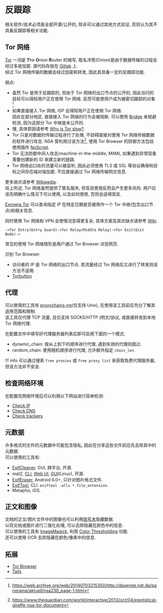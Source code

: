 # 反跟踪

相关软件/技术必须是全部开源/公开的, 除非可以通过其他方式验证, 否则认为其不具备反跟踪等相关功能.  

## Tor 网络

[Tor](https://www.torproject.org/) 一词是 **T**he **O**nion **R**outer 的缩写, 取名洋葱(Onion)是由于数据传输的过程会经过多层加密. 源代码存放在 [Gitlab](https://gitlab.torproject.org/) 上.  
经过 Tor 网络传输的数据会经过加密和转发, 因此其具备一定的反跟踪功能.  

弱点:  

- 虽然 Tor 是用于反跟踪的, 但由于 Tor 网络的出口节点的公开的, 因此访问的目标可以得知用户正在使用 Tor 网络. 反而可能使用户成为被密切跟踪的对象[^1].
- 如果直接接入 Tor 网络, ISP 会得知用户正在使用 Tor 网络.  
  因此在部分地区, 直接接入 Tor 网络的行为会被阻断. 可以使用 [Bridge](https://support.torproject.org/censorship/censorship-7/) 来规避检测, 因为这部分 Tor 中继是未公开的.
- 慢, 具体原因请参考 [Why is Tor slow?](https://tails.boum.org/doc/anonymous_internet/tor/slow/index.en.html).
- Tor 只是对数据的传输过程进行了处理, 不妨碍直接对使用 Tor 网络传输数据的软件进行攻击. NSA 曾利用过该方法[^2], 使用 Tor Browser 的防御方法包括使用插件 [NoScript](https://addons.mozilla.org/en-US/firefox/addon/noscript/).
- Tor 无法防御中间人攻击(machine-in-the-middle, MitM), 如果遇到异常现象需要创建新的 ID 来建立新的链路.
- Tor 网络出口处的流量可以被监听, 因此必须使用 TLS 或 SSL 等协议确保和目标之间存在端对端加密. 不应直接通过 Tor 网络传输明文信息.

更多弱点请参考 [Wikipedia](https://en.wikipedia.org/wiki/Tor_(network)#Weaknesses).  
综上所述, Tor 网络虽然提供了匿名服务, 但盲目使用反而会产生更多风险. 用户应该先明确什么情况下可以使用, 以及如何使用, 否则会适得其反.  

[Exonera Tor](https://metrics.torproject.org/exonerator.html) 可以查询指定 IP 在特定日期是否被用作一个 Tor 中继(包含出口节点)和相关信息.  

同时使用 Tor 网络和 VPN 会使情况变得更复杂, 具体方案及其优缺点请参考 [Wiki](https://gitlab.torproject.org/legacy/trac/-/wikis/doc/TorPlusVPN).  

```
->Tor Entry(Entry Guard)->Tor Relay(Middle Relay)->Tor Exit(Exit Node)->
```

常见的使用 Tor 网络情形是用户通过 Tor Browser 浏览网页.  

识别 Tor Browser:  

- 访问者的 IP 是 Tor 网络的出口节点. 若流量经过 Tor 网络后又进行了转发则该方法不适用.
- [Torbutton](https://2019.www.torproject.org/docs/torbutton/)

## 代理

可以使用的工具有 [proxychains-ng](https://github.com/rofl0r/proxychains-ng)(仅支持 Unix), 在使用该工具前应充分了解其适用范围和限制.  
该工具仅代理 TCP 流量, 且仅支持 SOCKS/HTTP (明文)协议, 或直接转发到本地 Tor 网络代理.  

在配置文件中填写好代理服务器列表后即可启用下面的一个模式:  

- dynamic_chain: 按从上到下的顺序进行代理, 遇到失效的代理则跳过.
- random_chain: 使用随机顺序进行代理, 允许额外指定 `chain_len`.

!!! info
    可以通过搜索 `free proxies` 或 `free proxy list` 来获取免费代理服务器, 但该方法并不安全.  

## 检查网络环境

在配置完网络环境后可以利用以下网站进行简单检测:  

- [Check IP](https://whoer.net/)
- [Check DNS](https://dnsleaktest.com/)
- [Check trackers](https://coveryourtracks.eff.org/)

## 元数据

许多格式的文件的元数据中可能包含隐私, 因此在分享这些文件前应先去除其中的元数据.  
可以使用的工具有:  

- [ExifCleaner](https://github.com/szTheory/exifcleaner), GUI, 跨平台, 开源.
- mat2, [CLI](https://0xacab.org/jvoisin/mat2), [Web UI](https://0xacab.org/jvoisin/mat2-web), [GUI](https://gitlab.com/rmnvgr/metadata-cleaner)(Linux), 开源.
- [ExifEraser](https://github.com/Tommy-Geenexus/exif-eraser), Android 6.0+, 只针对图片格式文件.
- [ExifTool](https://github.com/exiftool/exiftool), CLI. `exiftool -all= *.file_extension`.
- Metapho, iOS.

## 正文和图像

文档的正文/图片文件中的图像也可以利用[隐写术](./隐写.md)隐藏数据.  
以将文档或图片进行二值化处理, 可以去除隐藏在颜色中的信息.  
可以使用的工具有 [ImageMagick](https://imagemagick.org/index.php), 利用 [Color Thresholding](https://imagemagick.org/script/color-thresholding.php) 功能.  
还可以使用 OCR 去除隐藏在颜色/像素中的信息.  

## 拓展

- [Tor Browser](https://www.torproject.org/)
- [Tails](https://tails.boum.org/)

[^1]: https://web.archive.org/web/20140703215350/http://daserste.ndr.de/panorama/aktuell/nsa230_page-1.html
[^2]: https://www.theguardian.com/world/interactive/2013/oct/04/egotistical-giraffe-nsa-tor-document
